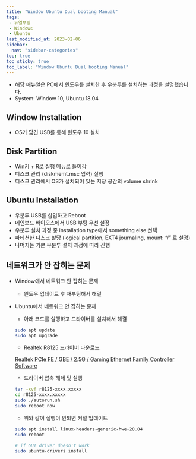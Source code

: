```yaml
---
title: "Window Ubuntu Dual booting Manual"
tags:
 - 듀얼부팅
 - Windows
 - Ubuntu
last_modified_at: 2023-02-06
sidebar:
  nav: "sidebar-categories"
toc: true
toc_sticky: true
toc_label: "Window Ubuntu Dual booting Manual"
---
```

- 해당 매뉴얼은 PC에서 윈도우를 설치한 후 우분투를 설치하는 과정을 설명했습니다.
- System: Window 10, Ubuntu 18.04

## Window	Installation

- OS가 담긴 USB를 통해 윈도우 10 설치

## Disk Partition

- Win키 + R로 실행 메뉴로 들어감
- 디스크 관리 (diskmemt.msc 입력) 실행
- 디스크 관리에서 OS가 설치되어 있는 저장 공간의 volume shrink

## Ubuntu Installation

- 우분투 USB를 삽입하고 Reboot
- 메인보드 바이오스에서 USB 부팅 우선 설정
- 우분투 설치 과정 중 installation type에서 something else 선택
- 파티션한 디스크 할당 (logical partition, EXT4 journaling,	mount: “/” 로 설정)
- 나머지는 기본 우분투 설치 과정에 따라 진행

## 네트워크가 안 잡히는 문제

- Window에서 네트워크 안 잡히는 문제
    - 윈도우 업데이트 후 재부팅해서 해결
- Ubuntu에서 네트워크 안 잡히는 문제
    - 아래 코드를 실행하고 드라이버를 설치해서 해결
    
    ```bash
    sudo apt update
    sudo apt upgrade
    ```
    
    - Realtek R8125 드라이버 다운로드
    
    [Realtek PCIe FE / GBE / 2.5G / Gaming Ethernet Family Controller Software](https://www.realtek.com/en/component/zoo/category/network-interface-controllers-10-100-1000m-gigabit-ethernet-pci-express-software)
    
    - 드라이버 압축 해제 및 실행
    
    ```bash
    tar -xvf r8125-xxxx.xxxxx
    cd r8125-xxxx.xxxxx
    sudo ./autorun.sh
    sudo reboot now
    ```
    
    - 위와 같이 실행이 안되면 커널 업데이트
    
    ```bash
    sudo apt install linux-headers-generic-hwe-20.04
    sudo reboot
    
    # if GUI driver doesn't work
    sudo ubuntu-drivers install
    ```
